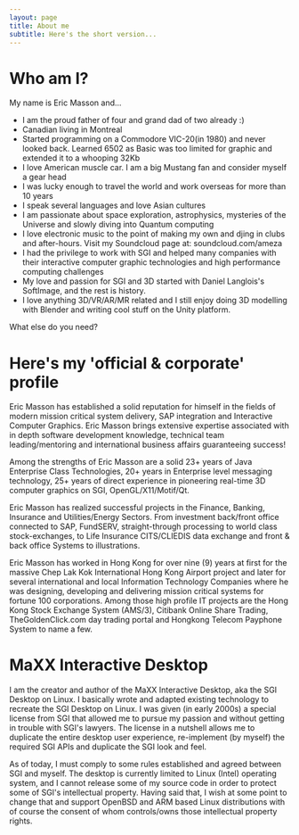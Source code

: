 ```yaml
---
layout: page
title: About me
subtitle: Here's the short version...
---
```


# Who am I?
My name is Eric Masson and...

- I am the proud father of four and grand dad of two already :)
- Canadian living in Montreal
- Started programming on a Commodore VIC-20(in 1980) and never looked back. Learned 6502 as Basic was too limited for graphic and extended it to a whooping 32Kb
- I love American muscle car. I am a big Mustang fan and consider myself a gear head
- I was lucky enough to travel the world and work overseas for more than 10 years
- I speak several languages and love Asian cultures
- I am passionate about space exploration, astrophysics, mysteries of the Universe and slowly diving into Quantum computing
- I love electronic music to the point of making my own and djing in clubs and after-hours. Visit my Soundcloud page at: soundcloud.com/ameza
- I had the privilege to work with SGI and helped many companies with their interactive computer graphic technologies and high performance computing challenges
- My love and passion for SGI and 3D started with Daniel Langlois's SoftImage, and the rest is history.
- I love anything 3D/VR/AR/MR related and I still enjoy doing 3D modelling with Blender and writing cool stuff on the Unity platform.

What else do you need?

# Here's my 'official & corporate' profile

Eric Masson has established a solid reputation for himself in the fields of modern mission critical system delivery, SAP integration and Interactive Computer Graphics. Eric Masson brings extensive expertise associated with in depth software development knowledge, technical team leading/mentoring and international business affairs guaranteeing success!

Among the strengths of Eric Masson are a solid 23+ years of Java Enterprise Class Technologies, 20+ years in Enterprise level messaging technology, 25+ years of direct experience in pioneering real-time 3D computer graphics on SGI, OpenGL/X11/Motif/Qt.

Eric Masson has realized successful projects in the Finance, Banking, Insurance and Utilities/Energy Sectors. From investment back/front office connected to SAP, FundSERV, straight-through processing to world class stock-exchanges, to Life Insurance CITS/CLIEDIS data exchange and front & back office Systems to illustrations.

Eric Masson has worked in Hong Kong for over nine (9) years at first for the massive Chep Lak Kok International Hong Kong Airport project and later for several international and local Information Technology Companies where he was designing, developing and delivering mission critical systems for fortune 100 corporations. Among those high profile IT projects are the Hong Kong Stock Exchange System (AMS/3), Citibank Online Share Trading, TheGoldenClick.com day trading portal and Hongkong Telecom Payphone System to name a few.


# MaXX Interactive Desktop

I am the creator and author of the MaXX Interactive Desktop, aka the SGI Desktop on Linux.  I basically wrote and adapted existing technology to recreate the SGI Desktop on Linux.  I was given (in early 2000s) a special license from SGI that allowed me to pursue my passion and without getting in trouble with SGI's lawyers.  The license in a nutshell allows me to duplicate the entire desktop user experience, re-implement (by myself) the required SGI APIs and duplicate the SGI look and feel.

As of today, I must comply to some rules established and agreed between SGI and myself.  The desktop is currently limited to Linux (Intel) operating system, and I cannot release some of my source code in order to protect some of SGI's intellectual property.
Having said that, I wish at some point to change that and support OpenBSD and ARM based Linux distributions with of course the consent of whom controls/owns those intellectual property rights.
